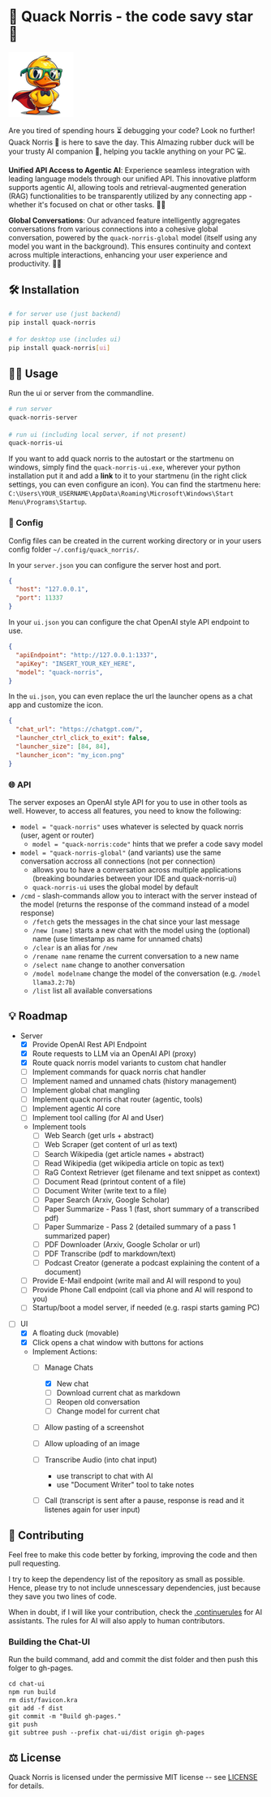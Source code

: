 # 🦆 Quack Norris - the code savy star 🌟 

![picture of quack norris](quack_norris/ui/assets/icons/duck_low_res.png)

Are you tired of spending hours ⏳ debugging your code? Look no further! Quack Norris 🦆 is here to save the day. This AImazing rubber duck will be your trusty AI companion 🤖, helping you tackle anything on your PC 💻.

**Unified API Access to Agentic AI**: Experience seamless integration with leading language models through our unified API. This innovative platform supports agentic AI, allowing tools and retrieval-augmented generation (RAG) functionalities to be transparently utilized by any connecting app - whether it's focused on chat or other tasks. 🤖💬

**Global Conversations**: Our advanced feature intelligently aggregates conversations from various connections into a cohesive global conversation, powered by the `quack-norris-global` model (itself using any model you want in the background). This ensures continuity and context across multiple interactions, enhancing your user experience and productivity. 🚀🌐


## 🛠️ Installation

```bash
# for server use (just backend)
pip install quack-norris

# for desktop use (includes ui)
pip install quack-norris[ui]
```


## 👨‍💻 Usage 

Run the ui or server from the commandline.
```bash
# run server
quack-norris-server

# run ui (including local server, if not present)
quack-norris-ui
```

If you want to add quack norris to the autostart or the startmenu on windows, simply find the `quack-norris-ui.exe`, wherever your python installation put it and add a **link** to it to your startmenu (in the right click settings, you can even configure an icon). You can find the startmenu here: `C:\Users\YOUR_USERNAME\AppData\Roaming\Microsoft\Windows\Start Menu\Programs\Startup`.

### 🎨 Config

Config files can be created in the current working directory or in your users config folder `~/.config/quack_norris/`.

In your `server.json` you can configure the server host and port.
```json
{
  "host": "127.0.0.1",
  "port": 11337
}
```

In your `ui.json` you can configure the chat OpenAI style API endpoint to use.
```json
{
  "apiEndpoint": "http://127.0.0.1:1337",
  "apiKey": "INSERT_YOUR_KEY_HERE",
  "model": "quack-norris",
}
```

In the `ui.json`, you can even replace the url the launcher opens as a chat app and customize the icon.
```json
{
  "chat_url": "https://chatgpt.com/",
  "launcher_ctrl_click_to_exit": false,
  "launcher_size": [84, 84],
  "launcher_icon": "my_icon.png"
}
```


### 🌐 API

The server exposes an OpenAI style API for you to use in other tools as well.
However, to access all features, you need to know the following:
* `model = "quack-norris"` uses whatever is selected by quack norris (user, agent or router)
  - `model = "quack-norris:code"` hints that we prefer a code savy model
* `model = "quack-norris-global"` (and variants) use the same conversation accross all connections (not per connection)
  - allows you to have a conversation across multiple applications (breaking boundaries between your IDE and quack-norris-ui)
  - `quack-norris-ui` uses the global model by default
* `/cmd` - slash-commands allow you to interact with the server instead of the model (returns the response of the command instead of a model response)
  - `/fetch` gets the messages in the chat since your last message
  - `/new [name]` starts a new chat with the model using the (optional) name (use timestamp as name for unnamed chats)
  - `/clear` is an alias for `/new`
  - `/rename name` rename the current conversation to a new name
  - `/select name` change to another conversation
  - `/model modelname` change the model of the conversation (e.g. `/model llama3.2:7b`)
  - `/list` list all available conversations


## 💡 Roadmap

* Server
  - [X] Provide OpenAI Rest API Endpoint
  - [X] Route requests to LLM via an OpenAI API (proxy)
  - [X] Route quack norris model variants to custom chat handler
  - [ ] Implement commands for quack norris chat handler
  - [ ] Implement named and unnamed chats (history management)
  - [ ] Implement global chat mangling
  - [ ] Implement quack norris chat router (agentic, tools)
  - [ ] Implement agentic AI core
  - [ ] Implement tool calling (for AI and User)
  - Implement tools
    * [ ] Web Search (get urls + abstract)
    * [ ] Web Scraper (get content of url as text)
    * [ ] Search Wikipedia (get article names + abstract)
    * [ ] Read Wikipedia (get wikipedia article on topic as text)
    * [ ] RaG Context Retriever (get filename and text snippet as context)
    * [ ] Document Read (printout content of a file)
    * [ ] Document Writer (write text to a file)
    * [ ] Paper Search (Arxiv, Google Scholar)
    * [ ] Paper Summarize - Pass 1 (fast, short summary of a transcribed pdf)
    * [ ] Paper Summarize - Pass 2 (detailed summary of a pass 1 summarized paper)
    * [ ] PDF Downloader (Arxiv, Google Scholar or url)
    * [ ] PDF Transcribe (pdf to markdown/text)
    * [ ] Podcast Creator (generate a podcast explaining the content of a document)
  - [ ] Provide E-Mail endpoint (write mail and AI will respond to you)
  - [ ] Provide Phone Call endpoint (call via phone and AI will respond to you)
  - [ ] Startup/boot a model server, if needed (e.g. raspi starts gaming PC)
* [ ] UI
  - [X] A floating duck (movable)
  - [X] Click opens a chat window with buttons for actions
  - Implement Actions:
    * [ ] Manage Chats
      - [X] New chat
      - [ ] Download current chat as markdown
      - [ ] Reopen old conversation
      - [ ] Change model for current chat
    * [ ] Allow pasting of a screenshot
    * [ ] Allow uploading of an image
    * [ ] Transcribe Audio (into chat input)
      - use transcript to chat with AI
      - use "Document Writer" tool to take notes
    * [ ] Call (transcript is sent after a pause, response is read and it listenes again for user input)



## 👥 Contributing

Feel free to make this code better by forking, improving the code and then pull requesting.

I try to keep the dependency list of the repository as small as possible.
Hence, please try to not include unnescessary dependencies, just because they save you two lines of code.

When in doubt, if I will like your contribution, check the [.continuerules](.continuerules) for AI assistants.
The rules for AI will also apply to human contributors.

### Building the Chat-UI

Run the build command, add and commit the dist folder and then push this folger to gh-pages.

```
cd chat-ui
npm run build
rm dist/favicon.kra
git add -f dist
git commit -m "Build gh-pages."
git push
git subtree push --prefix chat-ui/dist origin gh-pages
```

## ⚖️ License

Quack Norris is licensed under the permissive MIT license -- see [LICENSE](LICENSE) for details.
